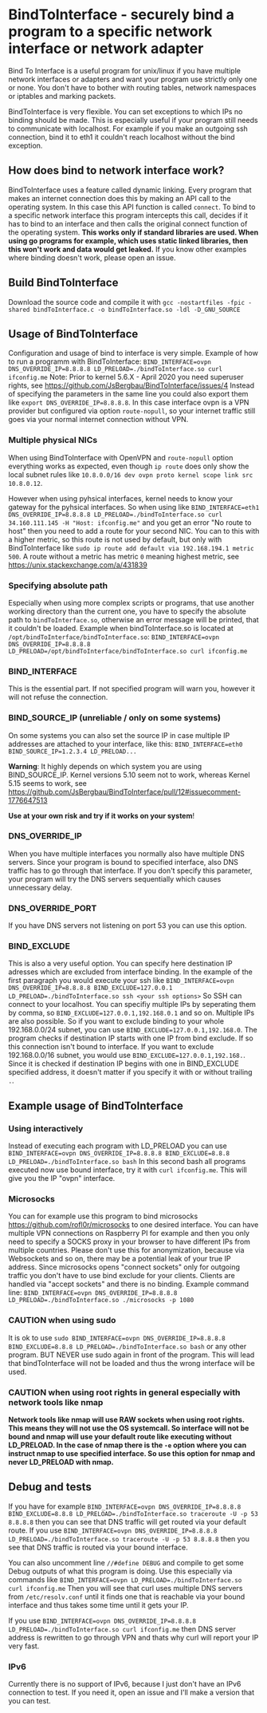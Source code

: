 # BindToInterface - securely bind a program to a specific network interface or network adapter

Bind To Interface is a useful program for unix/linux if you have multiple network interfaces or adapters and want your program use strictly only one or none. You don't
have to bother with routing tables, network namespaces or iptables and marking packets.

BindToInterface is very flexible. You can set exceptions to which IPs no binding should be made. This is especially useful if your program still needs 
to communicate with localhost. For example if you make an outgoing ssh connection, bind it to eth1 it couldn't reach localhost without the bind exception.

## How does bind to network interface work?

BindToInterface uses a feature called dynamic linking. Every program that makes an internet connection does this by making an API call to the operating system. In this case this API function is called `connect`.
To bind to a specific network interface this program intercepts this call, decides if it has to bind to an interface and then calls the original connect function of the operating system. 
**This works only if standard libraries are used. When using go programs for example, which uses static linked libraries, then this won't work and data would get leaked.**
If you know other examples where binding doesn't work, please open an issue. 

## Build BindToInterface

Download the source code and compile it with `gcc -nostartfiles -fpic -shared bindToInterface.c -o bindToInterface.so -ldl -D_GNU_SOURCE`

## Usage of BindToInterface

Configuration and usage of bind to interface is very simple. Example of how to run a programm with BindToInterface: `BIND_INTERFACE=ovpn DNS_OVERRIDE_IP=8.8.8.8 LD_PRELOAD=./bindToInterface.so curl ifconfig.me` Note: Prior to kernel 5.6.X - April 2020 you need superuser rights, see https://github.com/JsBergbau/BindToInterface/issues/4
Instead of specifying the parameters in the same line you could also export them like `export DNS_OVERRIDE_IP=8.8.8.8`. In this case interface ovpn is a VPN provider but configured via option `route-nopull`, 
so your internet traffic still goes via your normal internet connection without VPN.

### Multiple physical NICs
When using BindToInterface with OpenVPN and `route-nopull` option everything works as expected, even though `ip route` does only show the local subnet rules like `10.8.0.0/16 dev ovpn proto kernel scope link src 10.8.0.12`.

However when using pyhsical interfaces, kernel needs to know your gateway for the pyhsical interfaces. So when using like `BIND_INTERFACE=eth1 DNS_OVERRIDE_IP=8.8.8.8 LD_PRELOAD=./bindToInterface.so curl 34.160.111.145 -H "Host: ifconfig.me"` and you get an error "No route to host" then you need to add a route for your second NIC. You can to this with a higher metric, so this route is not used by default, but only with BindToInterface like `sudo ip route add default via 192.168.194.1 metric 500`. A route without a metric has metric `0` meaning highest metric, see https://unix.stackexchange.com/a/431839
 

### Specifying absolute path 

Especially when using more complex scripts or programs, that use another working directory than the current one, you have to specify the absolute path to `bindToInterface.so`, otherwise an error message will be printed, that it couldn't be loaded. Example when bindToInterface.so is located at `/opt/bindToInterface/bindToInterface.so`: `BIND_INTERFACE=ovpn DNS_OVERRIDE_IP=8.8.8.8 LD_PRELOAD=/opt/bindToInterface/bindToInterface.so curl ifconfig.me`

### BIND_INTERFACE

This is the essential part. If not specified program will warn you, however it will not refuse the connection. 

### BIND_SOURCE_IP (unreliable / only on some systems)

On some systems you can also set the source IP in case multiple IP addresses are attached to your interface, like this: `BIND_INTERFACE=eth0 BIND_SOURCE_IP=1.2.3.4 LD_PRELOAD...`

**Warning**: It highly depends on which system you are using BIND_SOURCE_IP. Kernel versions 5.10 seem not to work, whereas Kernel 5.15 seems to work, see https://github.com/JsBergbau/BindToInterface/pull/12#issuecomment-1776647513

**Use at your own risk and try if it works on your system**!

### DNS_OVERRIDE_IP

When you have multiple interfaces you normally also have multiple DNS servers. Since your program is bound to specified interface, also DNS traffic has to go through that interface. 
If you don't specify this parameter, your program will try the DNS servers sequentially which causes unnecessary delay.

### DNS_OVERRIDE_PORT

If you have DNS servers not listening on port 53 you can use this option. 

### BIND_EXCLUDE

This is also a very useful option. You can specify here destination IP adresses which are excluded from interface binding. In the example of the first paragraph you would execute your ssh like
`BIND_INTERFACE=ovpn DNS_OVERRIDE_IP=8.8.8.8 BIND_EXCLUDE=127.0.0.1 LD_PRELOAD=./bindToInterface.so ssh <your ssh options>` So SSH can connect to your localhost.
You can specifiy multiple IPs by seperating them by comma, so `BIND_EXCLUDE=127.0.0.1,192.168.0.1` and so on. Multiple IPs are also possible. So if you want to exclude binding to your whole 192.168.0.0/24 
subnet, you can use `BIND_EXCLUDE=127.0.0.1,192.168.0`. The program checks if destination IP starts with one IP from bind exclude. If so this connection isn't bound to interface. If you want to exclude 192.168.0.0/16
subnet, you would use `BIND_EXCLUDE=127.0.0.1,192.168.`. Since it is checked if destination IP begins with one in BIND_EXCLUDE specified address, it doesn't matter if you specify it with or without trailing `.`.

## Example usage of BindToInterface

### Using interactively

Instead of executing each program with LD_PRELOAD you can use `BIND_INTERFACE=ovpn DNS_OVERRIDE_IP=8.8.8.8 BIND_EXCLUDE=8.8.8 LD_PRELOAD=./bindToInterface.so bash`
In this second bash all programs executed now use bound interface, try it with `curl ifconfig.me`. This will give you the IP "ovpn" interface.

### Microsocks

You can for example use this program to bind microsocks https://github.com/rofl0r/microsocks to one desired interface. You can have multiple VPN connections on Raspberry PI for example and then you only need
to specify a SOCKS proxy in your browser to have different IPs from multiple countries. Please don't use this for anonymization, because via Websockets and so on, there may be a potential leak of your
true IP address. Since microsocks opens "connect sockets" only for outgoing traffic you don't have to use bind exclude for your clients. Clients are handled via "accept sockets" and there is no binding.
Example command line: `BIND_INTERFACE=ovpn DNS_OVERRIDE_IP=8.8.8.8 LD_PRELOAD=./bindToInterface.so ./microsocks -p 1080`

### CAUTION when using sudo

It is ok to use `sudo BIND_INTERFACE=ovpn DNS_OVERRIDE_IP=8.8.8.8 BIND_EXCLUDE=8.8.8 LD_PRELOAD=./bindToInterface.so bash` or any other program. BUT NEVER use sudo again in front of the program. This will lead that bindToInterface will not be loaded and thus the wrong interface will be used.

### CAUTION when using root rights in general especially with network tools like nmap 
**Network tools like nmap will use RAW sockets when using root rights. This means they will not use the OS systemcall. So interface will not be bound and nmap will use your default route like executing without LD_PRELOAD. In the case of nmap there is the `-e` option where you can instruct nmap to use specified interface. So use this option for nmap and never LD_PRELOAD with nmap.**


## Debug and tests

If you have for example `BIND_INTERFACE=ovpn DNS_OVERRIDE_IP=8.8.8.8 BIND_EXCLUDE=8.8.8 LD_PRELOAD=./bindToInterface.so traceroute -U -p 53 8.8.8.8` then you can see that DNS traffic will
get routed via your default route.
If you use `BIND_INTERFACE=ovpn DNS_OVERRIDE_IP=8.8.8.8 LD_PRELOAD=./bindToInterface.so traceroute -U -p 53 8.8.8.8` then you see that DNS traffic is routed via your bound interface.

You can also uncomment line `//#define DEBUG` and compile to get some Debug outputs of what this program is doing. Use this especially via commands like 
`BIND_INTERFACE=ovpn LD_PRELOAD=./bindToInterface.so curl ifconfig.me` 
Then you will see that curl uses multiple DNS servers from `/etc/resolv.conf` until it finds one that is reachable via your bound interface and thus takes some time until it gets your IP.

If you use `BIND_INTERFACE=ovpn DNS_OVERRIDE_IP=8.8.8.8 LD_PRELOAD=./bindToInterface.so curl ifconfig.me` then DNS server address is rewritten to go through VPN and thats why curl will report your IP very fast.

### IPv6

Currently there is no support of IPv6, because I just don't have an IPv6 connection to test. If you need it, open an issue and I'll make a version that you can test.

